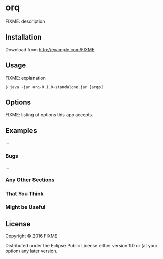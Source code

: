 # orq

FIXME: description

## Installation

Download from http://example.com/FIXME.

## Usage

FIXME: explanation

    $ java -jar orq-0.1.0-standalone.jar [args]

## Options

FIXME: listing of options this app accepts.

## Examples

...

### Bugs

...

### Any Other Sections
### That You Think
### Might be Useful

## License

Copyright © 2016 FIXME

Distributed under the Eclipse Public License either version 1.0 or (at
your option) any later version.
